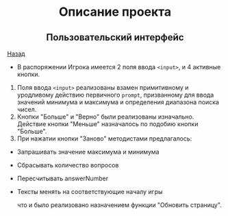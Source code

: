 <h1 align="center">Описание проекта</h1>

<h2 align="center">Пользовательский интерфейс</h2>

[Назад](/readme.md)

- В распоряжении Игрока имеется 2 поля ввода `<input>`, и 4 активные кнопки.

1. Поля ввода `<input>` реализованы взамен примитивному и уродливому действию первичного `prompt`, призванному для ввода значений минимума и максимума и определения диапазона поиска чисел.
2. Кнопки "Больше" и "Верно" были реализованы изначально. Действие кнопки "Меньше" назначалось по подобию кнопки "Больше".
3. При нажатии кнопки "Заново" методистами предлагалось:
- Запрашивать значение максимума и минимума
- Сбрасывать количество вопросов
- Пересчитывать answerNumber
- Тексты менять на соответствующие началу игры

    что и было реализовано назначением функции "Обновить страницу".